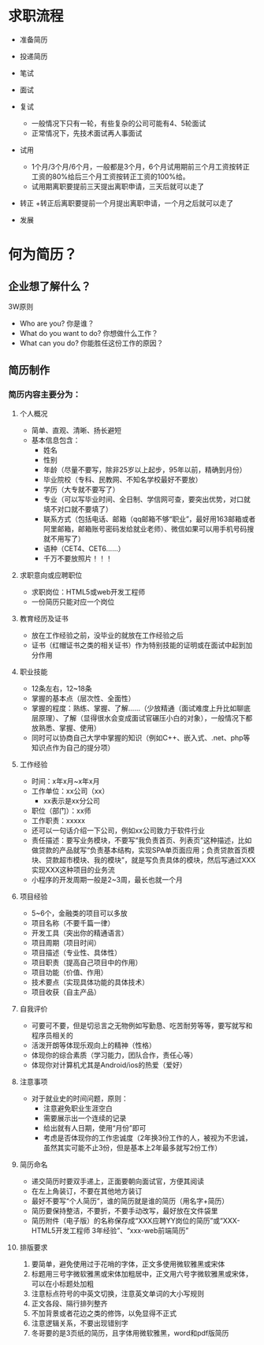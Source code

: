
# 求职流程
+ 准备简历
+ 投递简历
+ 笔试
+ 面试
+ 复试
    + 一般情况下只有一轮，有些复杂的公司可能有4、5轮面试
    + 正常情况下，先技术面试再人事面试
    
+ 试用
    + 1个月/3个月/6个月，一般都是3个月，6个月试用期前三个月工资按转正工资的80%给后三个月工资按转正工资的100%给。
    + 试用期离职要提前三天提出离职申请，三天后就可以走了
    
+ 转正
    +转正后离职要提前一个月提出离职申请，一个月之后就可以走了
    
+ 发展
    
# 何为简历？

## 企业想了解什么？
3W原则
+ Who are you? 你是谁？
+ What do you want to do? 你想做什么工作？
+ What can you do? 你能胜任这份工作的原因？

## 简历制作

### 简历内容主要分为：
1. 个人概况
    + 简单、直观、清晰、扬长避短
    + 基本信息包含：
        + 姓名
        + 性别
        + 年龄（尽量不要写，除非25岁以上起步，95年以前，精确到月份）
        + 毕业院校（专科、民教网、不知名学校最好不要放）
        + 学历（大专就不要写了）
        + 专业（可以写毕业时间、全日制、学信网可查，要突出优势，对口就填不对口就不要填了）
        + 联系方式（包括电话、邮箱（qq邮箱不够“职业”，最好用163邮箱或者阿里邮箱，邮箱账号密码发给就业老师）、微信如果可以用手机号码搜就不用写了）
        + 语种（CET4、CET6……）
        + 千万不要放照片！！！
        
2. 求职意向或应聘职位
    + 求职岗位：HTML5或web开发工程师
    + 一份简历只能对应一个岗位
    
3. 教育经历及证书
    + 放在工作经验之前，没毕业的就放在工作经验之后
    + 证书（红帽证书之类的相关证书）作为特别技能的证明或在面试中起到加分作用
    
4. 职业技能
    + 12条左右，12~18条
    + 掌握的基本点（层次性、全面性）
    + 掌握的程度：熟练、掌握、了解……（少放精通（面试难度上升比如聊底层原理）、了解（显得很水会变成面试官碾压小白的对象），一般情况下都放熟悉、掌握、使用）
    + 同时可以协商自己大学中掌握的知识（例如C++、嵌入式、.net、php等知识点作为自己的提分项）
    
5. 工作经验
    + 时间：x年x月~x年x月
    + 工作单位：xx公司（xx）
        + xx表示是xx分公司
    + 职位（部门）：xx师
    + 工作职责：xxxxx
    + 还可以一句话介绍一下公司，例如xx公司致力于软件行业
    + 责任描述：要写业务模块，不要写“我负责首页、列表页”这种描述，比如做贷款的产品就写“负责基本结构，实现SPA单页面应用；负责贷款首页模块、贷款超市模块、我的模块”，就是写负责具体的模块，然后写通过XXX实现XXX这种项目的业务流
    + 小程序的开发周期一般是2~3周，最长也就一个月
 
6. 项目经验
     + 5~6个，金融类的项目可以多放
     + 项目名称（不要千篇一律）
     + 开发工具（突出你的精通语言）
     + 项目周期（项目时间）
     + 项目描述（专业性、具体性）
     + 项目职责（提高自己项目中的作用）
     + 项目功能（价值、作用）
     + 技术要点（实现具体功能的具体技术）
     + 项目收获（自主产品）
        
7. 自我评价
    + 可要可不要，但是切忌言之无物例如写勤恳、吃苦耐劳等等，要写就写和程序员相关的
    + 活泼开朗等体现乐观向上的精神（性格）
    + 体现你的综合素质（学习能力，团队合作，责任心等）
    + 体现你对计算机尤其是Android/ios的热爱（爱好）

8. 注意事项
    + 对于就业史的时间问题，原则：
        + 注意避免职业生涯空白
        + 需要展示出一个连续的记录
        + 给出就有人日期，使用“月份”即可
        + 考虑是否体现你的工作忠诚度（2年换3份工作的人，被视为不忠诚，虽然其实可能不止3份，但是基本上2年最多就写2份工作）
    
9. 简历命名
    + 递交简历时要双手递上，正面要朝向面试官，方便其阅读
    + 在左上角装订，不要在其他地方装订
    + 最好不要写“个人简历”，谁的简历就是谁的简历（用名字+简历）
    + 简历要保持整洁，不要折，不要手动改写，最好放在文件袋里
    + 简历附件（电子版）的名称保存成“XXX应聘YY岗位的简历”或“XXX-HTML5开发工程师 3年经验”、“xxx-web前端简历”
    
10. 排版要求
    1. 要简单，避免使用过于花哨的字体，正文多使用微软雅黑或宋体
    2. 标题用三号字微软雅黑或宋体加粗居中，正文用六号字微软雅黑或宋体，可以在小标题处加粗
    3. 注意标点符号的中英文切换，注意英文单词的大小写规则
    4. 正文各段、隔行排列整齐
    5. 不加背景或者花边之类的修饰，以免显得不正式
    6. 注意逻辑关系，不要出现错别字
    7. 冬哥要的是3页纸的简历，且字体用微软雅黑，word和pdf版简历